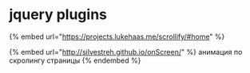 # jquery plugins

{% embed url="https://projects.lukehaas.me/scrollify/#home" %}

{% embed url="http://silvestreh.github.io/onScreen/" %}
анимация по скролингу страницы
{% endembed %}

